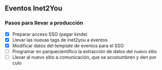## Eventos Inet2You

### Pasos para llevar a producción

-   [x] Preparar acceso SSO (pagar kinde)
-   [x] Llevar las nuevas tags de inet2you a eventos
-   [x] Modificar datos del template de eventos para el SSO
-   [ ] Programar en parquecientifico la extracción de datos del nuevo sitio
-   [ ] Llevar al nuevo sitio a comunicación, que se acostumbren y den por culo
